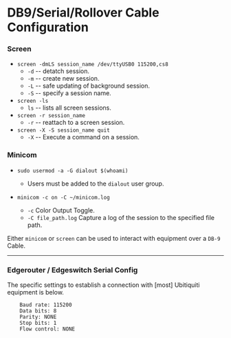 # DB9/Serial/Rollover Cable Configuration

<!-- Use `screen` or `minicom` instead of system's `shell` to interact with a `DB-9`/`rollover`/`console` cable. -->

### Screen

* `screen -dmLS session_name /dev/ttyUSB0 115200,cs8`
  - `-d` -- detatch session.
  - `-m` -- create new session.
  - `-L` -- safe updating of background session.
  - `-S` -- specify a session name.
* `screen -ls`
  - `ls` -- lists all screen sessions.
* `screen -r session_name`
  - `-r` -- reattach to a screen session.
* `screen -X -S session_name quit`
  - `-X` -- Execute a command on a session.

### Minicom

* `sudo usermod -a -G dialout $(whoami)`
  - Users must be added to the `dialout` user group.

* `minicom -c on -C ~/minicom.log`
  - `-c` Color Output Toggle.
  - `-C file_path.log` Capture a log of the session to the specified file path.

Either `minicom` or `screen` can be used to interact with equipment over a `DB-9` Cable.

-----

### Edgerouter / Edgeswitch Serial Config

The specific settings to establish a connection with [most] Ubitiquiti equipment is below.

```
    Baud rate: 115200
    Data bits: 8
    Parity: NONE
    Stop bits: 1
    Flow control: NONE
```
